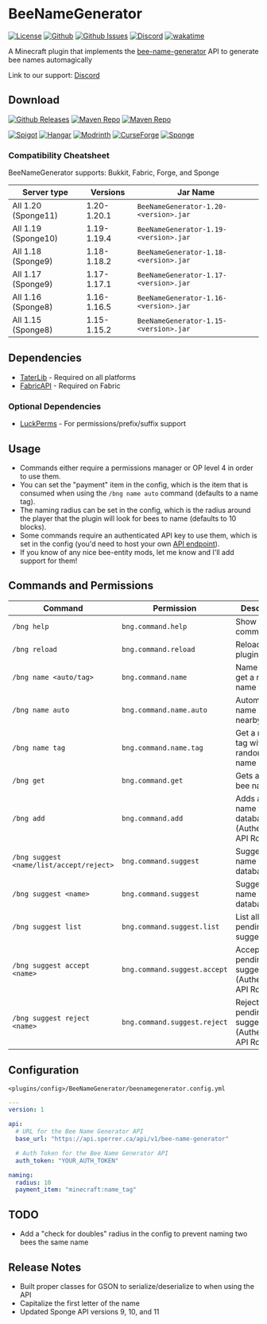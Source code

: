 # BeeNameGenerator

[![License](https://img.shields.io/github/license/p0t4t0sandwich/BeeNameGeneratorPlugin?color=blue)](https://img.shields.io/github/downloads/p0t4t0sandwich/BeeNameGeneratorPlugin/LICENSE)
[![Github](https://img.shields.io/github/stars/p0t4t0sandwich/BeeNameGeneratorPlugin)](https://github.com/p0t4t0sandwich/BeeNameGeneratorPlugin)
[![Github Issues](https://img.shields.io/github/issues/p0t4t0sandwich/BeeNameGeneratorPlugin?label=Issues)](https://github.com/p0t4t0sandwich/BeeNameGeneratorPlugin/issues)
[![Discord](https://img.shields.io/discord/1067482396246683708?color=7289da&logo=discord&logoColor=white)](https://discord.neuralnexus.dev)
[![wakatime](https://wakatime.com/badge/user/fc67ce74-ca69-40a4-912f-61b26dbe3068/project/0f240003-7202-4e04-810e-e83bb007db81.svg)](https://wakatime.com/badge/user/fc67ce74-ca69-40a4-912f-61b26dbe3068/project/0f240003-7202-4e04-810e-e83bb007db81)

A Minecraft plugin that implements the [bee-name-generator](https://github.com/p0t4t0sandwich/bee-name-generator) API to generate bee names automagically

Link to our support: [Discord](https://discord.neuralnexus.dev)

## Download

[![Github Releases](https://img.shields.io/github/downloads/p0t4t0sandwich/BeeNameGeneratorPlugin/total?label=Github&logo=github&color=181717)](https://github.com/p0t4t0sandwich/BeeNameGeneratorPlugin/releases)
[![Maven Repo](https://img.shields.io/maven-metadata/v?label=Release&metadataUrl=https%3A%2F%2Fmaven.neuralnexus.dev%2Freleases%2Fdev%2Fneuralnexus%2FBeeNameGenerator%2Fmaven-metadata.xml)](https://maven.neuralnexus.dev/#/releases/dev/neuralnexus/BeeNameGenerator)
[![Maven Repo](https://img.shields.io/maven-metadata/v?label=Snapshot&metadataUrl=https%3A%2F%2Fmaven.neuralnexus.dev%2Fsnapshots%2Fdev%2Fneuralnexus%2FBeeNameGenerator%2Fmaven-metadata.xml)](https://maven.neuralnexus.dev/#/snapshots/dev/neuralnexus/BeeNameGenerator)

[![Spigot](https://img.shields.io/spiget/downloads/112100?label=Spigot&logo=spigotmc&color=ED8106)](https://www.spigotmc.org/resources/beenamegenerator.112100/)
[![Hangar](https://img.shields.io/badge/Hangar-download-blue)](https://hangar.papermc.io/p0t4t0sandwich/BeeNameGenerator)
[![Modrinth](https://img.shields.io/modrinth/dt/beenamegenerator?label=Modrinth&logo=modrinth&color=00AF5C)](https://modrinth.com/mod/beenamegenerator)
[![CurseForge](https://img.shields.io/curseforge/dt/903965?label=CurseForge&logo=curseforge&color=F16436)](https://www.curseforge.com/minecraft/mc-mods/beenamegenerator)
[![Sponge](https://img.shields.io/ore/dt/beenamegenerator?label=Sponge&logo=https%3A%2F%2Fspongepowered.org%2Ffavicon.ico&color=F7CF0D)](https://ore.spongepowered.org/p0t4t0sandwich/BeeNameGenerator)

### Compatibility Cheatsheet

BeeNameGenerator supports: Bukkit, Fabric, Forge, and Sponge

| Server type         | Versions    | Jar Name                              |
|---------------------|-------------|---------------------------------------|
| All 1.20 (Sponge11) | 1.20-1.20.1 | `BeeNameGenerator-1.20-<version>.jar` |
| All 1.19 (Sponge10) | 1.19-1.19.4 | `BeeNameGenerator-1.19-<version>.jar` |
| All 1.18 (Sponge9)  | 1.18-1.18.2 | `BeeNameGenerator-1.18-<version>.jar` |
| All 1.17 (Sponge9)  | 1.17-1.17.1 | `BeeNameGenerator-1.17-<version>.jar` |
| All 1.16 (Sponge8)  | 1.16-1.16.5 | `BeeNameGenerator-1.16-<version>.jar` |
| All 1.15 (Sponge8)  | 1.15-1.15.2 | `BeeNameGenerator-1.15-<version>.jar` |

## Dependencies

- [TaterLib](https://github.com/p0t4t0sandwich/TaterLib) - Required on all platforms
- [FabricAPI](https://modrinth.com/mod/fabric-api) - Required on Fabric

### Optional Dependencies

- [LuckPerms](https://luckperms.net/) - For permissions/prefix/suffix support

## Usage

- Commands either require a permissions manager or OP level 4 in order to use them.
- You can set the "payment" item in the config, which is the item that is consumed when using the `/bng name auto` command (defaults to a name tag).
- The naming radius can be set in the config, which is the radius around the player that the plugin will look for bees to name (defaults to 10 blocks).
- Some commands require an authenticated API key to use them, which is set in the config (you'd need to host your own [API endpoint](https://github.com/p0t4t0sandwich/bee-name-generator)).
- If you know of any nice bee-entity mods, let me know and I'll add support for them!

## Commands and Permissions

| Command                                  | Permission                   | Description                                               |
|------------------------------------------|------------------------------|-----------------------------------------------------------|
| `/bng help`                              | `bng.command.help`           | Show help for commands                                    |
| `/bng reload`                            | `bng.command.reload`         | Reload the plugin                                         |
| `/bng name <auto/tag>`                   | `bng.command.name`           | Name a bee or get a named name tag                        |
| `/bng name auto`                         | `bng.command.name.auto`      | Automatically name a nearby bee                           |
| `/bng name tag`                          | `bng.command.name.tag`       | Get a name tag with a random bee name                     |
| `/bng get`                               | `bng.command.get`            | Gets a random bee name                                    |
| `/bng add`                               | `bng.command.add`            | Adds a bee name to the database (Authenticated API Route) |
| `/bng suggest <name/list/accept/reject>` | `bng.command.suggest`        | Suggest a name to the database                            |
| `/bng suggest <name>`                    | `bng.command.suggest`        | Suggest a name to the database                            |
| `/bng suggest list`                      | `bng.command.suggest.list`   | List all pending suggestions                              |
| `/bng suggest accept <name>`             | `bng.command.suggest.accept` | Accept a pending suggestion (Authenticated API Route)     |
| `/bng suggest reject <name>`             | `bng.command.suggest.reject` | Reject a pending suggestion (Authenticated API Route)     |

## Configuration

`<plugins/config>/BeeNameGenerator/beenamegenerator.config.yml`

```yaml
---
version: 1

api:
  # URL for the Bee Name Generator API
  base_url: "https://api.sperrer.ca/api/v1/bee-name-generator"

  # Auth Token for the Bee Name Generator API
  auth_token: "YOUR_AUTH_TOKEN"

naming:
  radius: 10
  payment_item: "minecraft:name_tag"
```

## TODO

- Add a "check for doubles" radius in the config to prevent naming two bees the same name

## Release Notes

- Built proper classes for GSON to serialize/deserialize to when using the API
- Capitalize the first letter of the name
- Updated Sponge API versions 9, 10, and 11
